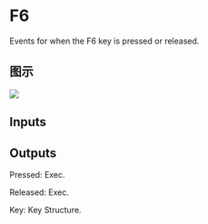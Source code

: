 # F6

Events for when the F6 key is pressed or released.

## 图示

![]($-20221218-19254522.png)

## Inputs

## Outputs

Pressed: Exec.

Released: Exec.

Key: Key Structure.

